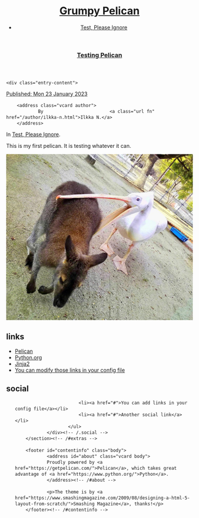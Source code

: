 <!DOCTYPE html>
<html lang="english">
<head>
        <meta charset="utf-8" />
        <meta name="viewport" content="width=device-width, initial-scale=1.0" />
        <meta name="generator" content="Pelican" />
        <title>Testing Pelican</title>
        <link rel="stylesheet" href="/theme/css/main.css" />
        <meta name="description" content="This is my first pelican. It is testing whatever it can." />
</head>

<body id="index" class="home">
        <header id="banner" class="body">
                <h1><a href="/">Grumpy Pelican</a></h1>
                <nav><ul>
                    <li class="active"><a href="/category/test-please-ignore.html">Test, Please Ignore</a></li>
                </ul></nav>
        </header><!-- /#banner -->
<section id="content" class="body">
  <article>
    <header>
      <h1 class="entry-title">
        <a href="/testing-pelican.html" rel="bookmark"
           title="Permalink to Testing Pelican">Testing Pelican</a></h1>
    </header>

    <div class="entry-content">
<footer class="post-info">
        <abbr class="published" title="2023-01-23T00:00:00+02:00">
                Published: Mon 23 January 2023
        </abbr>

        <address class="vcard author">
                By                         <a class="url fn" href="/author/ilkka-n.html">Ilkka N.</a>
        </address>
<p>In <a href="/category/test-please-ignore.html">Test, Please Ignore</a>.</p>

</footer><!-- /.post-info -->      <p>This is my first pelican. It is testing whatever it can.</p>
<p><img alt="pelicant" src="/img/pelicant.jpeg" title="Source: https://imgur.com/gallery/uJ4Y7gb"></p>
    </div><!-- /.entry-content -->

  </article>
</section>
        <section id="extras" class="body">
                <div class="blogroll">
                        <h2>links</h2>
                        <ul>
                            <li><a href="https://getpelican.com/">Pelican</a></li>
                            <li><a href="https://www.python.org/">Python.org</a></li>
                            <li><a href="https://palletsprojects.com/p/jinja/">Jinja2</a></li>
                            <li><a href="#">You can modify those links in your config file</a></li>
                        </ul>
                </div><!-- /.blogroll -->
                <div class="social">
                        <h2>social</h2>
                        <ul>

                            <li><a href="#">You can add links in your config file</a></li>
                            <li><a href="#">Another social link</a></li>
                        </ul>
                </div><!-- /.social -->
        </section><!-- /#extras -->

        <footer id="contentinfo" class="body">
                <address id="about" class="vcard body">
                Proudly powered by <a href="https://getpelican.com/">Pelican</a>, which takes great advantage of <a href="https://www.python.org/">Python</a>.
                </address><!-- /#about -->

                <p>The theme is by <a href="https://www.smashingmagazine.com/2009/08/designing-a-html-5-layout-from-scratch/">Smashing Magazine</a>, thanks!</p>
        </footer><!-- /#contentinfo -->

</body>
</html>